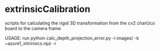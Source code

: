 # extrinsicCalibration

scripts for calculating the rigid 3D transformation from the cv2 charUco board to the camera frame

USAGE: run python calc_depth_projection_error.py -i images/ -k ~azure1_intrinsics.npz -r
